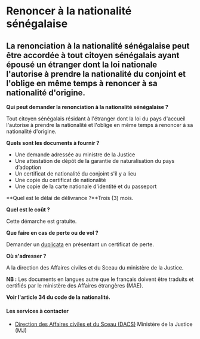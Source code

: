 # Renoncer à la nationalité sénégalaise

La renonciation à la nationalité sénégalaise peut être accordée à tout citoyen sénégalais ayant épousé un étranger dont la loi nationale l'autorise à prendre la nationalité du conjoint et l'oblige en même temps à renoncer à sa nationalité d'origine.
---------------------------------------------------------------------------------------------------------------------------------------------------------------------------------------------------------------------------------------------------------

**Qui peut demander la renonciation à la nationalité sénégalaise ?**  

  
Tout citoyen sénégalais résidant à l'étranger dont la loi du pays d'accueil l'autorise à prendre la nationalité et l'oblige en même temps à renoncer à sa nationalité d'origine.  
  
**Quels sont les documents à fournir ?**

*   Une demande adressée au ministre de la Justice
*   Une attestation de dépôt de la garantie de naturalisation du pays d’adoption
*   Un certificat de nationalité du conjoint s'il y a lieu
*   Une copie du certificat de nationalité
*   Une copie de la carte nationale d'identité et du passeport

**Quel est le délai de délivrance ?**Trois (3) mois.  
  
**Quel est le coût ?**  
  
Cette démarche est gratuite.  
  
**Que faire en cas de perte ou de vol ?**  
  
Demander un [duplicata](../../../services/duplicata.md) en présentant un certificat de perte.  
  
**Où s'adresser ?**  
  
A la direction des Affaires civiles et du Sceau du ministère de la Justice.

**NB :** Les documents en langues autre que le français doivent être traduits et certifiés par le ministère des Affaires étrangères (MAE).

**Voir l'article 34 du code de la nationalité.**

#### Les services à contacter

*   [Direction des Affaires civiles et du Sceau (DACS)](../../../services/direction-des-affaires-civiles-et-du-sceau-dacs.md) Ministère de la Justice (MJ)